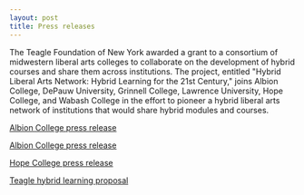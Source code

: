 ```yaml
---
layout: post
title: Press releases
---
```

The Teagle Foundation of New York awarded a grant to a consortium of
midwestern liberal arts colleges to collaborate on the development of
hybrid courses and share them across institutions. The project, entitled
"Hybrid Liberal Arts Network: Hybrid Learning for the 21st Century,"
joins Albion College, DePauw University, Grinnell College, Lawrence
University, Hope College, and Wabash College in the effort to pioneer a
hybrid liberal arts network of institutions that would share hybrid
modules and courses. 

[Albion College press release](https://www.albion.edu/academics/departments/history/department-news/13190-teagle-grant-connects-albion-classes-with-other-liberal-arts-colleges)

[Albion College press release](https://www.albion.edu/news-and-events/recent-news/news-archive/735-academics/12552-albion-partners-in-hybrid-learning-project-funded-by-teagle-foundation)

[Hope College press
release](http://www.hope.edu/2015/03/10/teagle-foundation-funds-hybrid-learning-network-liberal-arts-colleges)

[Teagle hybrid learning
proposal](https://www.dropbox.com/s/c4lbn7t5iyjphjb/Teagle-MHLC-Jan2-15.pdf?dl=0)
